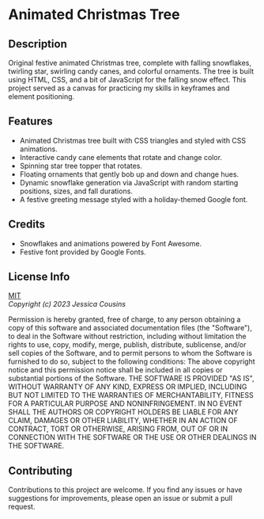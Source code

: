 # Animated Christmas Tree

## Description

Original festive animated Christmas tree, complete with falling snowflakes, twirling star, swirling candy canes, and colorful ornaments. The tree is built using HTML, CSS, and a bit of JavaScript for the falling snow effect. This project served as a canvas for practicing my skills in keyframes and element positioning.

## Features

- Animated Christmas tree built with CSS triangles and styled with CSS animations.
- Interactive candy cane elements that rotate and change color.
- Spinning star tree topper that rotates.
- Floating ornaments that gently bob up and down and change hues.
- Dynamic snowflake generation via JavaScript with random starting positions, sizes, and fall durations.
- A festive greeting message styled with a holiday-themed Google font.

## Credits

- Snowflakes and animations powered by Font Awesome.
- Festive font provided by Google Fonts.

## License Info

[MIT](https://choosealicense.com/licenses/mit/)  
_Copyright (c) 2023 Jessica Cousins_

Permission is hereby granted, free of charge, to any person obtaining a copy
of this software and associated documentation files (the "Software"), to deal
in the Software without restriction, including without limitation the rights
to use, copy, modify, merge, publish, distribute, sublicense, and/or sell
copies of the Software, and to permit persons to whom the Software is
furnished to do so, subject to the following conditions:
The above copyright notice and this permission notice shall be included in all
copies or substantial portions of the Software.
THE SOFTWARE IS PROVIDED "AS IS", WITHOUT WARRANTY OF ANY KIND, EXPRESS OR
IMPLIED, INCLUDING BUT NOT LIMITED TO THE WARRANTIES OF MERCHANTABILITY,
FITNESS FOR A PARTICULAR PURPOSE AND NONINFRINGEMENT. IN NO EVENT SHALL THE
AUTHORS OR COPYRIGHT HOLDERS BE LIABLE FOR ANY CLAIM, DAMAGES OR OTHER
LIABILITY, WHETHER IN AN ACTION OF CONTRACT, TORT OR OTHERWISE, ARISING FROM,
OUT OF OR IN CONNECTION WITH THE SOFTWARE OR THE USE OR OTHER DEALINGS IN THE
SOFTWARE.

## Contributing

Contributions to this project are welcome. If you find any issues or have suggestions for improvements, please open an issue or submit a pull request.
